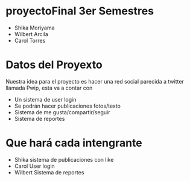 # proyectoFinal 3er Semestres
  - Shika Moriyama
  - Wilbert Arcila
  - Carol Torres
# Datos del Proyexto
Nuestra idea para el proyecto es hacer una red social parecida a twitter llamada Pwip, esta va a contar con
  - Un sistema de user login
  - Se podrán hacer publicaciones fotos/texto
  - Sistema de me gusta/compartir/seguir
  - Sistema de reportes
# Que hará cada intengrante
  - Shika sistema de publicaciones con like
  - Carol User login
  - Wilbert Sistema de reportes

